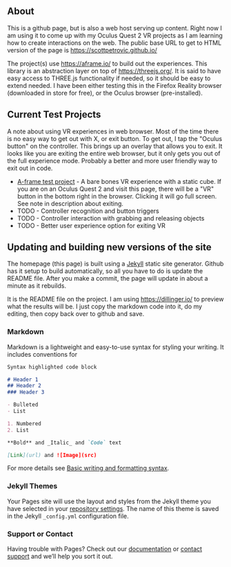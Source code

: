 ## About
This is a github page, but is also a web host serving up content. Right now I am using it to come up with my Oculus Quest 2 VR projects as I am learning how to create interactions on the web. The public base URL to get to HTML version of the page is  https://scottpetrovic.github.io/

The project(s) use https://aframe.io/ to build out the experiences. This library is an abstraction layer on top of https://threejs.org/. It is said to have easy access to THREE.js functionality if needed, so it should be easy to extend needed. I have been either testing this in the Firefox Reality browser (downloaded in store for free), or the Oculus browser (pre-installed).


## Current Test Projects
A note about using VR experiences in web browser. Most of the time there is no easy way to get out with X, or exit button. To get out, I tap the "Oculus button" on the controller. This brings up an overlay that allows you to exit. It looks like you are exiting the entire web browser, but it only gets you out of the full experience mode. Probably a better and more user friendly way to exit out in code.

- [A-frame test project](https://scottpetrovic.github.io/aframe/min.html) - A bare bones VR experience with a static cube. If you are on an Oculus Quest 2 and visit this page, there will be a "VR" button in the bottom right in the browser. Clicking it will go full screen. See note in description about exiting.
- TODO - Controller recognition and button triggers
- TODO - Controller interaction with grabbing and releasing objects
- TODO - Better user experience option for exiting VR


## Updating and building new versions of the site
The homepage (this page) is built using a [Jekyll](https://jekyllrb.com/) static site generator. Github has it setup to build automatically, so all you have to do is update the README file. After you make a commit, the page will update in about a minute as it rebuilds.

It is the README file on the project. I am using https://dillinger.io/ to preview what the results will be. I just copy the markdown code into it, do my editing, then copy back over to github and save.

### Markdown

Markdown is a lightweight and easy-to-use syntax for styling your writing. It includes conventions for

```markdown
Syntax highlighted code block

# Header 1
## Header 2
### Header 3

- Bulleted
- List

1. Numbered
2. List

**Bold** and _Italic_ and `Code` text

[Link](url) and ![Image](src)
```

For more details see [Basic writing and formatting syntax](https://docs.github.com/en/github/writing-on-github/getting-started-with-writing-and-formatting-on-github/basic-writing-and-formatting-syntax).

### Jekyll Themes

Your Pages site will use the layout and styles from the Jekyll theme you have selected in your [repository settings](https://github.com/scottpetrovic/scottpetrovic.github.io/settings/pages). The name of this theme is saved in the Jekyll `_config.yml` configuration file.

### Support or Contact

Having trouble with Pages? Check out our [documentation](https://docs.github.com/categories/github-pages-basics/) or [contact support](https://support.github.com/contact) and we’ll help you sort it out.
